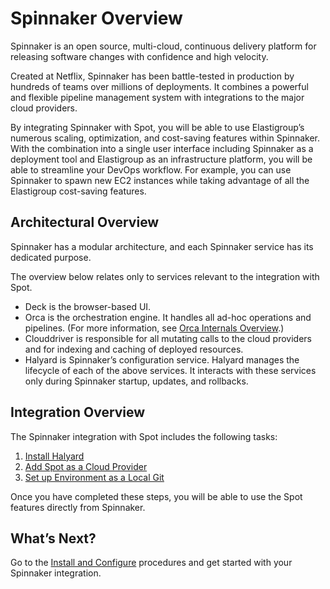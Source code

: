 # Spinnaker Overview

Spinnaker is an open source, multi-cloud, continuous delivery platform for releasing software changes with confidence and high velocity.

Created at Netflix, Spinnaker has been battle-tested in production by hundreds of teams over millions of deployments. It combines a powerful and flexible pipeline management system with integrations to the major cloud providers.

By integrating Spinnaker with Spot, you will be able to use Elastigroup’s numerous scaling, optimization, and cost-saving features within Spinnaker. With the combination into a single user interface including Spinnaker as a deployment tool and Elastigroup as an infrastructure platform, you will be able to streamline your DevOps workflow. For example, you can use Spinnaker to spawn new EC2 instances while taking advantage of all the Elastigroup cost-saving features.

## Architectural Overview
Spinnaker has a modular architecture, and each Spinnaker service has its dedicated purpose.

The overview below relates only to services relevant to the integration with Spot.

* Deck is the browser-based UI.
* Orca is the orchestration engine. It handles all ad-hoc operations and pipelines. (For more information, see [Orca Internals Overview](https://support.spot.io/provisioning-and-cicd/provisioning-and-cicd/spinnaker/spinnaker/).)
* Clouddriver is responsible for all mutating calls to the cloud providers and for indexing and caching of deployed resources.
* Halyard is Spinnaker’s configuration service. Halyard manages the lifecycle of each of the above services. It interacts with these services only during Spinnaker startup, updates, and rollbacks.

## Integration Overview

The Spinnaker integration with Spot includes the following tasks:

1. [Install Halyard](https://support.spot.io/provisioning-and-cicd/provisioning-and-cicd/spinnaker/install-configure/)
2. [Add Spot as a Cloud Provider](https://support.spot.io/provisioning-and-cicd/provisioning-and-cicd/spinnaker/install-configure/)
3. [Set up Environment as a Local Git](https://support.spot.io/provisioning-and-cicd/provisioning-and-cicd/spinnaker/set-up-environment-as-local-git/)

Once you have completed these steps, you will be able to use the Spot features directly from Spinnaker.

## What’s Next?

Go to the [Install and Configure](https://support.spot.io/provisioning-and-cicd/provisioning-and-cicd/spinnaker/install-configure/) procedures and get started with your Spinnaker integration.
